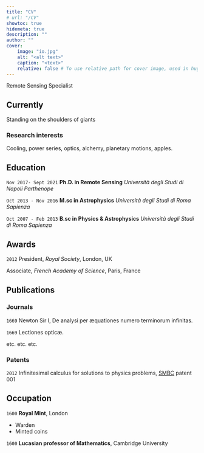 ```yaml
---
title: "CV"
# url: "/CV"
showtoc: true
hidemeta: true
description: ""
author: ""
cover:
    image: "io.jpg"
    alt: "<alt text>"
    caption: "<text>"
    relative: false # To use relative path for cover image, used in hugo Page-bundles
---
```


Remote Sensing Specialist


## Currently

Standing on the shoulders of giants


### Research interests

Cooling, power series, optics, alchemy, planetary motions, apples.


## Education

`Nov 2017- Sept 2021`
__Ph.D. in Remote Sensing__
_Università degli Studi di Napoli Parthenope_

`Oct 2013 - Nov 2016`
__M.sc in Astrophysics__
_Università degli Studi di Roma Sapienza_


`Oct 2007 - Feb 2013`
__B.sc in Physics & Astrophysics__
_Università degli Studi di Roma Sapienza_




## Awards

`2012`
President, *Royal Society*, London, UK

Associate, *French Academy of Science*, Paris, France



## Publications

<!-- A list is also available [online](http://scholar.google.co.uk/citations?user=LTOTl0YAAAAJ) -->

### Journals

`1669`
Newton Sir I, De analysi per æquationes numero terminorum infinitas. 

`1669`
Lectiones opticæ.

etc. etc. etc.

### Patents

`2012`
Infinitesimal calculus for solutions to physics problems, [SMBC](http://www.techdirt.com/articles/20121011/09312820678/if-patents-had-been-around-time-newton.shtml) patent 001


## Occupation

`1600`
__Royal Mint__, London

- Warden
- Minted coins

`1600`
__Lucasian professor of Mathematics__, Cambridge University



<!-- ### Footer

Last updated: May 2013 -->

